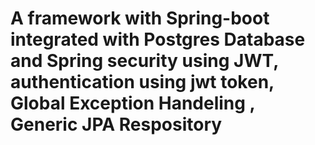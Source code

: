 # A framework with Spring-boot integrated with Postgres Database and Spring security using JWT,  authentication using jwt token, Global Exception Handeling , Generic JPA Respository
